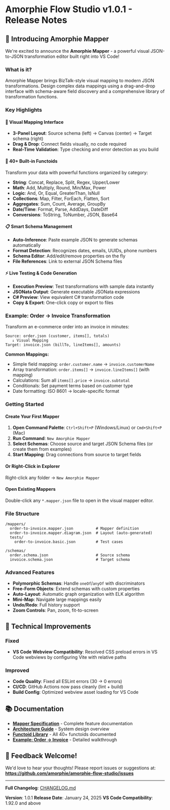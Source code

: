 # Amorphie Flow Studio v1.0.1 - Release Notes

## 🎉 Introducing Amorphie Mapper

We're excited to announce the **Amorphie Mapper** - a powerful visual JSON-to-JSON transformation editor built right into VS Code!

### What is it?

Amorphie Mapper brings BizTalk-style visual mapping to modern JSON transformations. Design complex data mappings using a drag-and-drop interface with schema-aware field discovery and a comprehensive library of transformation functions.

### Key Highlights

#### 🎨 Visual Mapping Interface
- **3-Panel Layout**: Source schema (left) → Canvas (center) → Target schema (right)
- **Drag & Drop**: Connect fields visually, no code required
- **Real-Time Validation**: Type checking and error detection as you build

#### 🧩 40+ Built-in Functoids
Transform your data with powerful functions organized by category:
- **String**: Concat, Replace, Split, Regex, Upper/Lower
- **Math**: Add, Multiply, Round, Min/Max, Power
- **Logic**: And, Or, Equal, GreaterThan, IsNull
- **Collections**: Map, Filter, ForEach, Flatten, Sort
- **Aggregates**: Sum, Count, Average, GroupBy
- **Date/Time**: Format, Parse, AddDays, DateDiff
- **Conversions**: ToString, ToNumber, JSON, Base64

#### 📋 Smart Schema Management
- **Auto-Inference**: Paste example JSON to generate schemas automatically
- **Format Detection**: Recognizes dates, emails, UUIDs, phone numbers
- **Schema Editor**: Add/edit/remove properties on the fly
- **File References**: Link to external JSON Schema files

#### ⚡ Live Testing & Code Generation
- **Execution Preview**: Test transformations with sample data instantly
- **JSONata Output**: Generate executable JSONata expressions
- **C# Preview**: View equivalent C# transformation code
- **Copy & Export**: One-click copy or export to files

### Example: Order → Invoice Transformation

Transform an e-commerce order into an invoice in minutes:

```
Source: order.json (customer, items[], totals)
   ↓ Visual Mapping
Target: invoice.json (billTo, lineItems[], amounts)
```

**Common Mappings:**
- Simple field mapping: `order.customer.name` → `invoice.customerName`
- Array transformation: `order.items[]` → `invoice.lineItems[]` (with mapping)
- Calculations: Sum all `items[].price` → `invoice.subtotal`
- Conditionals: Set payment terms based on customer type
- Date formatting: ISO 8601 → locale-specific format

### Getting Started

#### Create Your First Mapper

1. **Open Command Palette**: `Ctrl+Shift+P` (Windows/Linux) or `Cmd+Shift+P` (Mac)
2. **Run Command**: `New Amorphie Mapper`
3. **Select Schemas**: Choose source and target JSON Schema files (or create them from examples)
4. **Start Mapping**: Drag connections from source to target fields

#### Or Right-Click in Explorer

Right-click any folder → `New Amorphie Mapper`

#### Open Existing Mappers

Double-click any `*.mapper.json` file to open in the visual mapper editor.

### File Structure

```
/mappers/
  order-to-invoice.mapper.json          # Mapper definition
  order-to-invoice.mapper.diagram.json  # Layout (auto-generated)
  tests/
    order-to-invoice.basic.json         # Test cases

/schemas/
  order.schema.json                     # Source schema
  invoice.schema.json                   # Target schema
```

### Advanced Features

- **Polymorphic Schemas**: Handle `oneOf`/`anyOf` with discriminators
- **Free-Form Objects**: Extend schemas with custom properties
- **Auto-Layout**: Automatic graph organization with ELK algorithm
- **Mini-Map**: Navigate large mappings easily
- **Undo/Redo**: Full history support
- **Zoom Controls**: Pan, zoom, fit-to-screen

## 🔧 Technical Improvements

### Fixed
- **VS Code Webview Compatibility**: Resolved CSS preload errors in VS Code webviews by configuring Vite with relative paths

### Improved
- **Code Quality**: Fixed all ESLint errors (30 → 0 errors)
- **CI/CD**: GitHub Actions now pass cleanly (lint + build)
- **Build Config**: Optimized webview asset loading for VS Code

## 📚 Documentation

- **[Mapper Specification](./mapper_spec.md)** - Complete feature documentation
- **[Architecture Guide](./docs/mapper/01-architecture.md)** - System design overview
- **[Functoid Library](./docs/mapper/08-functoid-library.md)** - All 40+ functoids documented
- **[Example: Order → Invoice](./docs/mapper/15-example-order-invoice.md)** - Detailed walkthrough

## 🙏 Feedback Welcome!

We'd love to hear your thoughts! Please report issues or suggestions at:
**https://github.com/amorphie/amorphie-flow-studio/issues**

---

**Full Changelog**: [CHANGELOG.md](./CHANGELOG.md)

**Version**: 1.0.1
**Release Date**: January 24, 2025
**VS Code Compatibility**: 1.92.0 and above
